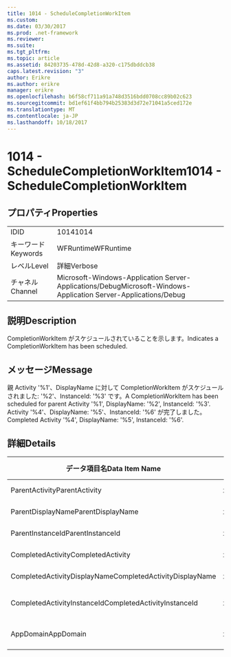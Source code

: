 ```yaml
---
title: 1014 - ScheduleCompletionWorkItem
ms.custom: 
ms.date: 03/30/2017
ms.prod: .net-framework
ms.reviewer: 
ms.suite: 
ms.tgt_pltfrm: 
ms.topic: article
ms.assetid: 84203735-478d-42d8-a320-c175dbddcb38
caps.latest.revision: "3"
author: Erikre
ms.author: erikre
manager: erikre
ms.openlocfilehash: b6f58cf711a91a748d3516bdd0708cc89b02c623
ms.sourcegitcommit: bd1ef61f4bb794b25383d3d72e71041a5ced172e
ms.translationtype: MT
ms.contentlocale: ja-JP
ms.lasthandoff: 10/18/2017
---
```

# <a name="1014---schedulecompletionworkitem"></a><span data-ttu-id="7043c-102">1014 - ScheduleCompletionWorkItem</span><span class="sxs-lookup"><span data-stu-id="7043c-102">1014 - ScheduleCompletionWorkItem</span></span>
## <a name="properties"></a><span data-ttu-id="7043c-103">プロパティ</span><span class="sxs-lookup"><span data-stu-id="7043c-103">Properties</span></span>  
  
|||  
|-|-|  
|<span data-ttu-id="7043c-104">ID</span><span class="sxs-lookup"><span data-stu-id="7043c-104">ID</span></span>|<span data-ttu-id="7043c-105">1014</span><span class="sxs-lookup"><span data-stu-id="7043c-105">1014</span></span>|  
|<span data-ttu-id="7043c-106">キーワード</span><span class="sxs-lookup"><span data-stu-id="7043c-106">Keywords</span></span>|<span data-ttu-id="7043c-107">WFRuntime</span><span class="sxs-lookup"><span data-stu-id="7043c-107">WFRuntime</span></span>|  
|<span data-ttu-id="7043c-108">レベル</span><span class="sxs-lookup"><span data-stu-id="7043c-108">Level</span></span>|<span data-ttu-id="7043c-109">詳細</span><span class="sxs-lookup"><span data-stu-id="7043c-109">Verbose</span></span>|  
|<span data-ttu-id="7043c-110">チャネル</span><span class="sxs-lookup"><span data-stu-id="7043c-110">Channel</span></span>|<span data-ttu-id="7043c-111">Microsoft-Windows-Application Server-Applications/Debug</span><span class="sxs-lookup"><span data-stu-id="7043c-111">Microsoft-Windows-Application Server-Applications/Debug</span></span>|  
  
## <a name="description"></a><span data-ttu-id="7043c-112">説明</span><span class="sxs-lookup"><span data-stu-id="7043c-112">Description</span></span>  
 <span data-ttu-id="7043c-113">CompletionWorkItem がスケジュールされていることを示します。</span><span class="sxs-lookup"><span data-stu-id="7043c-113">Indicates a CompletionWorkItem has been scheduled.</span></span>  
  
## <a name="message"></a><span data-ttu-id="7043c-114">メッセージ</span><span class="sxs-lookup"><span data-stu-id="7043c-114">Message</span></span>  
 <span data-ttu-id="7043c-115">親 Activity '%1'、DisplayName に対して CompletionWorkItem がスケジュールされました: '%2'、InstanceId: '%3' です。</span><span class="sxs-lookup"><span data-stu-id="7043c-115">A CompletionWorkItem has been scheduled for parent Activity '%1', DisplayName: '%2', InstanceId: '%3'.</span></span>  <span data-ttu-id="7043c-116">Activity '%4'、DisplayName: '%5'、InstanceId: '%6' が完了しました。</span><span class="sxs-lookup"><span data-stu-id="7043c-116">Completed Activity '%4', DisplayName: '%5', InstanceId: '%6'.</span></span>  
  
## <a name="details"></a><span data-ttu-id="7043c-117">詳細</span><span class="sxs-lookup"><span data-stu-id="7043c-117">Details</span></span>  
  
|<span data-ttu-id="7043c-118">データ項目名</span><span class="sxs-lookup"><span data-stu-id="7043c-118">Data Item Name</span></span>|<span data-ttu-id="7043c-119">データ項目の型</span><span class="sxs-lookup"><span data-stu-id="7043c-119">Data Item Type</span></span>|<span data-ttu-id="7043c-120">説明</span><span class="sxs-lookup"><span data-stu-id="7043c-120">Description</span></span>|  
|--------------------|--------------------|-----------------|  
|<span data-ttu-id="7043c-121">ParentActivity</span><span class="sxs-lookup"><span data-stu-id="7043c-121">ParentActivity</span></span>|<span data-ttu-id="7043c-122">xs:string</span><span class="sxs-lookup"><span data-stu-id="7043c-122">xs:string</span></span>|<span data-ttu-id="7043c-123">親アクティビティの型名。</span><span class="sxs-lookup"><span data-stu-id="7043c-123">The type name of the parent activity.</span></span>|  
|<span data-ttu-id="7043c-124">ParentDisplayName</span><span class="sxs-lookup"><span data-stu-id="7043c-124">ParentDisplayName</span></span>|<span data-ttu-id="7043c-125">xs:string</span><span class="sxs-lookup"><span data-stu-id="7043c-125">xs:string</span></span>|<span data-ttu-id="7043c-126">親アクティビティの表示名。</span><span class="sxs-lookup"><span data-stu-id="7043c-126">The display name of the parent activity.</span></span>|  
|<span data-ttu-id="7043c-127">ParentInstanceId</span><span class="sxs-lookup"><span data-stu-id="7043c-127">ParentInstanceId</span></span>|<span data-ttu-id="7043c-128">xs:string</span><span class="sxs-lookup"><span data-stu-id="7043c-128">xs:string</span></span>|<span data-ttu-id="7043c-129">親アクティビティのインスタンス ID。</span><span class="sxs-lookup"><span data-stu-id="7043c-129">The instance id of the parent activity.</span></span>|  
|<span data-ttu-id="7043c-130">CompletedActivity</span><span class="sxs-lookup"><span data-stu-id="7043c-130">CompletedActivity</span></span>|<span data-ttu-id="7043c-131">xs:string</span><span class="sxs-lookup"><span data-stu-id="7043c-131">xs:string</span></span>|<span data-ttu-id="7043c-132">完了したアクティビティの型名。</span><span class="sxs-lookup"><span data-stu-id="7043c-132">The type name of the completed activity.</span></span>|  
|<span data-ttu-id="7043c-133">CompletedActivityDisplayName</span><span class="sxs-lookup"><span data-stu-id="7043c-133">CompletedActivityDisplayName</span></span>|<span data-ttu-id="7043c-134">xs:string</span><span class="sxs-lookup"><span data-stu-id="7043c-134">xs:string</span></span>|<span data-ttu-id="7043c-135">完了したアクティビティの表示名。</span><span class="sxs-lookup"><span data-stu-id="7043c-135">The display name of the completed activity.</span></span>|  
|<span data-ttu-id="7043c-136">CompletedActivityInstanceId</span><span class="sxs-lookup"><span data-stu-id="7043c-136">CompletedActivityInstanceId</span></span>|<span data-ttu-id="7043c-137">xs:string</span><span class="sxs-lookup"><span data-stu-id="7043c-137">xs:string</span></span>|<span data-ttu-id="7043c-138">完了したアクティビティのインスタンス ID。</span><span class="sxs-lookup"><span data-stu-id="7043c-138">The instance id of the completed activity.</span></span>|  
|<span data-ttu-id="7043c-139">AppDomain</span><span class="sxs-lookup"><span data-stu-id="7043c-139">AppDomain</span></span>|<span data-ttu-id="7043c-140">xs:string</span><span class="sxs-lookup"><span data-stu-id="7043c-140">xs:string</span></span>|<span data-ttu-id="7043c-141">AppDomain.CurrentDomain.FriendlyName で返される文字列。</span><span class="sxs-lookup"><span data-stu-id="7043c-141">The string returned by AppDomain.CurrentDomain.FriendlyName.</span></span>|
